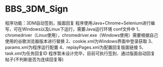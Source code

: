 # BBS_3DM_Sign
程序功能：3DM自动签到，版面回复
程序使用Java+Chrome+Selenium进行编写，可在Windows以及Linux下运行，需要Java运行环境
conf文件中
1、chromedriver（Linux使用），chromedriver.exe（Windows使用）需要根据自己使用的谷歌浏览器版本进行替换
2、cookie.xml为Windows界面中登录获取
3、params.xml为程序运行配置
4、replayPages.xml为配置回复版面链接
5、task.xml为任务回复ID
程序暂未设计完毕，目前可执行签到、通过版面自动回复帖子(不判断是否为连续回复等)

